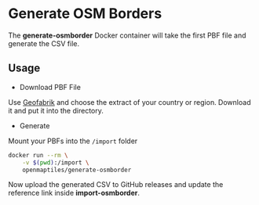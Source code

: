 # Generate OSM Borders

The **generate-osmborder** Docker container will take the first PBF file and generate the CSV file.

## Usage

* Download PBF File

Use [Geofabrik](http://download.geofabrik.de/index.html) and choose the extract
of your country or region. Download it and put it into the directory.

* Generate

Mount your PBFs into the `/import` folder


```bash
docker run --rm \
    -v $(pwd):/import \
    openmaptiles/generate-osmborder
```

Now upload the generated CSV to GitHub releases and update the reference link inside **import-osmborder**.
